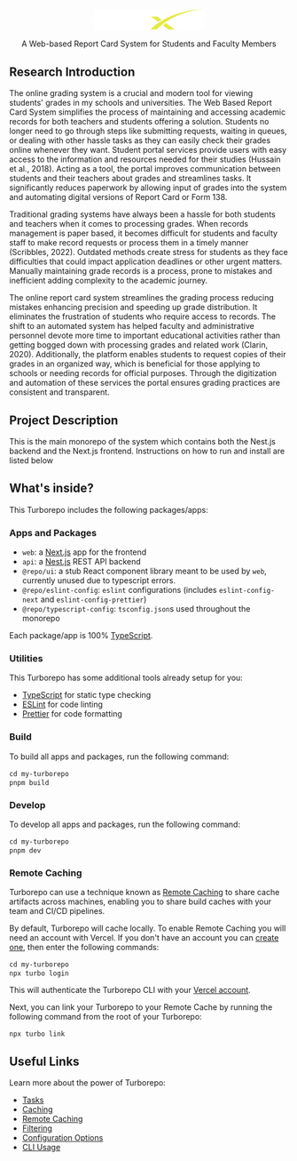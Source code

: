 <p align="center">
  <img src="apps/api/docs/images/Logo.svg" width="200" alt="GradeX logo" />
</p>
<p align="center">
A Web-based Report Card System for Students and Faculty Members
</p>

## Research Introduction
The online grading system is a crucial and modern tool for viewing students' grades in my schools and universities. The Web Based Report Card System simplifies the process of maintaining and accessing academic records for both teachers and students offering a solution. Students no longer need to go through steps like submitting requests, waiting in queues, or dealing with other hassle tasks as they can easily check their grades online whenever they want. Student portal services provide users with easy access to the information and resources needed for their studies (Hussain et al., 2018). Acting as a tool, the portal improves communication between students and their teachers about grades and streamlines tasks. It significantly reduces paperwork by allowing input of grades into the system and automating digital versions of Report Card or Form 138.

Traditional grading systems have always been a hassle for both students and teachers when it comes to processing grades. When records management is paper based, it becomes difficult for students and faculty staff to make record requests or process them in a timely manner (Scribbles, 2022). Outdated methods create stress for students as they face difficulties that could impact application deadlines or other urgent matters. Manually maintaining grade records is a process, prone to mistakes and inefficient adding complexity to the academic journey.

The online report card system streamlines the grading process reducing mistakes enhancing precision and speeding up grade distribution. It eliminates the frustration of students who require access to records. The shift to an automated system has helped faculty and administrative personnel devote more time to important educational activities rather than getting bogged down with processing grades and related work (Clarin, 2020). Additionally, the platform enables students to request copies of their grades in an organized way, which is beneficial for those applying to schools or needing records for official purposes. Through the digitization and automation of these services the portal ensures grading practices are consistent and transparent.

## Project Description
This is the main monorepo of the system which contains both the Nest.js backend and the Next.js frontend. Instructions on how to run and install are listed below

## What's inside?

This Turborepo includes the following packages/apps:

### Apps and Packages

- `web`: a [Next.js](https://nextjs.org/) app for the frontend
- `api`: a [Nest.js](https://nestjs.com/) REST API backend
- `@repo/ui`: a stub React component library meant to be used by `web`, currently unused due to typescript errors.
- `@repo/eslint-config`: `eslint` configurations (includes `eslint-config-next` and `eslint-config-prettier`)
- `@repo/typescript-config`: `tsconfig.json`s used throughout the monorepo

Each package/app is 100% [TypeScript](https://www.typescriptlang.org/).

### Utilities

This Turborepo has some additional tools already setup for you:

- [TypeScript](https://www.typescriptlang.org/) for static type checking
- [ESLint](https://eslint.org/) for code linting
- [Prettier](https://prettier.io) for code formatting

### Build

To build all apps and packages, run the following command:

```
cd my-turborepo
pnpm build
```

### Develop

To develop all apps and packages, run the following command:

```
cd my-turborepo
pnpm dev
```

### Remote Caching

Turborepo can use a technique known as [Remote Caching](https://turbo.build/repo/docs/core-concepts/remote-caching) to share cache artifacts across machines, enabling you to share build caches with your team and CI/CD pipelines.

By default, Turborepo will cache locally. To enable Remote Caching you will need an account with Vercel. If you don't have an account you can [create one](https://vercel.com/signup), then enter the following commands:

```
cd my-turborepo
npx turbo login
```

This will authenticate the Turborepo CLI with your [Vercel account](https://vercel.com/docs/concepts/personal-accounts/overview).

Next, you can link your Turborepo to your Remote Cache by running the following command from the root of your Turborepo:

```
npx turbo link
```

## Useful Links

Learn more about the power of Turborepo:

- [Tasks](https://turbo.build/repo/docs/core-concepts/monorepos/running-tasks)
- [Caching](https://turbo.build/repo/docs/core-concepts/caching)
- [Remote Caching](https://turbo.build/repo/docs/core-concepts/remote-caching)
- [Filtering](https://turbo.build/repo/docs/core-concepts/monorepos/filtering)
- [Configuration Options](https://turbo.build/repo/docs/reference/configuration)
- [CLI Usage](https://turbo.build/repo/docs/reference/command-line-reference)
